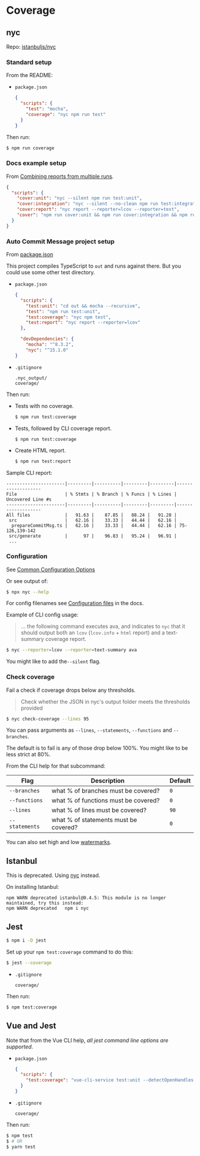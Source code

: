 # Coverage


## nyc

Repo: [istanbuljs/nyc](https://github.com/istanbuljs/nyc)

### Standard setup

From the README:

- `package.json`
    ```json
    {
      "scripts": {
        "test": "mocha",
        "coverage": "nyc npm run test"
      }
    }
    ```

Then run:

```sh
$ npm run coverage
```

### Docs example setup

From [Combining reports from multiple runs](https://github.com/istanbuljs/nyc/blob/master/README.md#combining-reports-from-multiple-runs).

```json
{
  "scripts": {
    "cover:unit": "nyc --silent npm run test:unit",
    "cover:integration": "nyc --silent --no-clean npm run test:integration",
    "cover:report": "nyc report --reporter=lcov --reporter=text",
    "cover": "npm run cover:unit && npm run cover:integration && npm run cover:report"
  }
}
```

### Auto Commit Message project setup

From [package.json](https://github.com/MichaelCurrin/auto-commit-msg/blob/master/package.json)

This project compiles TypeScript to `out` and runs against there. But you could use some other test directory.

- `package.json`
    ```json
    {
      "scripts": {
        "test:unit": "cd out && mocha --recursive",
        "test": "npm run test:unit",
        "test:coverage": "nyc npm test",
        "test:report": "nyc report --reporter=lcov"
      },

      "devDependencies": {
        "mocha": "^8.3.2",
        "nyc": "^15.1.0"
    }
    ```
- `.gitignore`
    ```
    .nyc_output/
    coverage/
    ```

Then run:

- Tests with no coverage.
    ```sh
    $ npm run test:coverage
    ```
- Tests, followed by CLI coverage report.
    ```sh
    $ npm run test:coverage
    ```
- Create HTML report.
    ```sh
    $ npm run test:report
    ```
    
Sample CLI report:

```
----------------------|---------|----------|---------|---------|-------------------
File                  | % Stmts | % Branch | % Funcs | % Lines | Uncovered Line #s 
----------------------|---------|----------|---------|---------|-------------------
All files             |   91.63 |    87.85 |   88.24 |   91.28 |                   
 src                  |   62.16 |    33.33 |   44.44 |   62.16 |                   
  prepareCommitMsg.ts |   62.16 |    33.33 |   44.44 |   62.16 | 75-126,139-142    
 src/generate         |      97 |    96.83 |   95.24 |   96.91 |        
 ...
```

### Configuration

See [Common Configuration Options](https://github.com/istanbuljs/nyc#common-configuration-options)

Or see output of:

```sh
$ npx nyc --help
```

For config filenames see [Configuration files](https://github.com/istanbuljs/nyc/blob/master/README.md#configuration-files) in the docs.

Example of CLI config usage:

> ... the following command executes ava, and indicates to `nyc` that it should output both an `lcov` (`lcov.info` + `html` report) and a text-summary coverage report.

```sh
$ nyc --reporter=lcov --reporter=text-summary ava
```

You might like to add  the`--silent` flag.

### Check coverage

Fail a check if coverage drops below any thresholds.

> Check whether the JSON in nyc's output folder meets the thresholds provided

```sh
$ nyc check-coverage --lines 95
```

You can pass arguments as `--lines`, `--statements`, `--functions` and `--branches`.

The default is to fail is any of those drop below 100%. You might like to be less strict at 80%.

From the CLI help for that subcommand:

Flag | Description | Default
---  | --- | ---
`--branches` | what % of branches must be covered? | `0`
`--functions` | what % of functions must be covered? | `0`
`--lines` | what % of lines must be covered? | `90`
`--statements` | what % of statements must be covered? | `0`

You can also set high and low [watermarks](https://github.com/istanbuljs/nyc/blob/master/README.md#high-and-low-watermarks).


## Istanbul

This is deprecated. Using [nyc](#nyc) instead.

On installing Istanbul:

```
npm WARN deprecated istanbul@0.4.5: This module is no longer maintained, try this instead:
npm WARN deprecated   npm i nyc
```

## Jest

```sh
$ npm i -D jest
```

Set up your `npm test:coverage` command to do this:

```sh
$ jest --coverage
```

- `.gitignore`
    ```
    coverage/
    ```
    
Then run:

```sh
$ npm test:coverage
```


## Vue and Jest

Note that from the Vue CLI help, _all jest command line options are supported_.

- `package.json`
    ```json
    {
      "scripts": {
        "test:coverage": "vue-cli-service test:unit --detectOpenHandles --coverage",
      }
    }
    ```
- `.gitignore`
    ```
    coverage/
    ```

Then run:

```sh
$ npm test
$ # OR
$ yarn test
```
